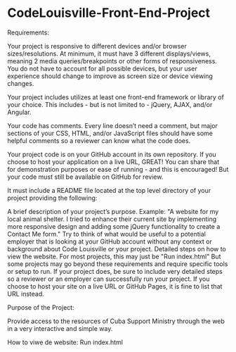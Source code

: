 ﻿# CodeLouisville-Front-End-Project
Requirements:

Your project is responsive to different devices and/or browser sizes/resolutions. At minimum, it must have 3 different displays/views, meaning 2 media queries/breakpoints or other forms of responsiveness. You do not have to account for all possible devices, but your user experience should change to improve as screen size or device viewing changes.

Your project includes utilizes at least one front-end framework or library of your choice. This includes - but is not limited to - jQuery, AJAX, and/or Angular.

Your code has comments. Every line doesn’t need a comment, but major sections of your CSS, HTML, and/or JavaScript files should have some helpful comments so a reviewer can know what the code does.

Your project code is on your GitHub account in its own repository. If you choose to host your application on a live URL, GREAT! You can share that for demonstration purposes or ease of running - and this is encouraged! But your code must still be available on GitHub for review.

It must include a README file located at the top level directory of your project providing the following:

A brief description of your project’s purpose. Example: "A website for my local animal shelter. I tried to enhance their current site by implementing more responsive design and adding some jQuery functionality to create a Contact Me form." Try to think of what would be useful to a potential employer that is looking at your GitHub account without any context or background about Code Louisville or your project.
Detailed steps on how to view the website. For most projects, this may just be "Run index.html" But some projects may go beyond these requirements and require specific tools or setup to run. If your project does, be sure to include very detailed steps so a reviewer or an employer can successfully run your project. If you choose to host your site on a live URL or GitHub Pages, it is fine to list that URL instead.

Purpose of the Project:

Provide access to the resources of Cuba Support Ministry through the web in a very interactive and simple way.

How to viwe de website:
Run index.html
